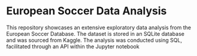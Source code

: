 # European Soccer Data Analysis
This repository showcases an extensive exploratory data analysis from the European Soccer Database. The dataset is stored in an SQLite database and was sourced from Kaggle. The analysis was conducted using SQL, facilitated through an API within the Jupyter notebook 
